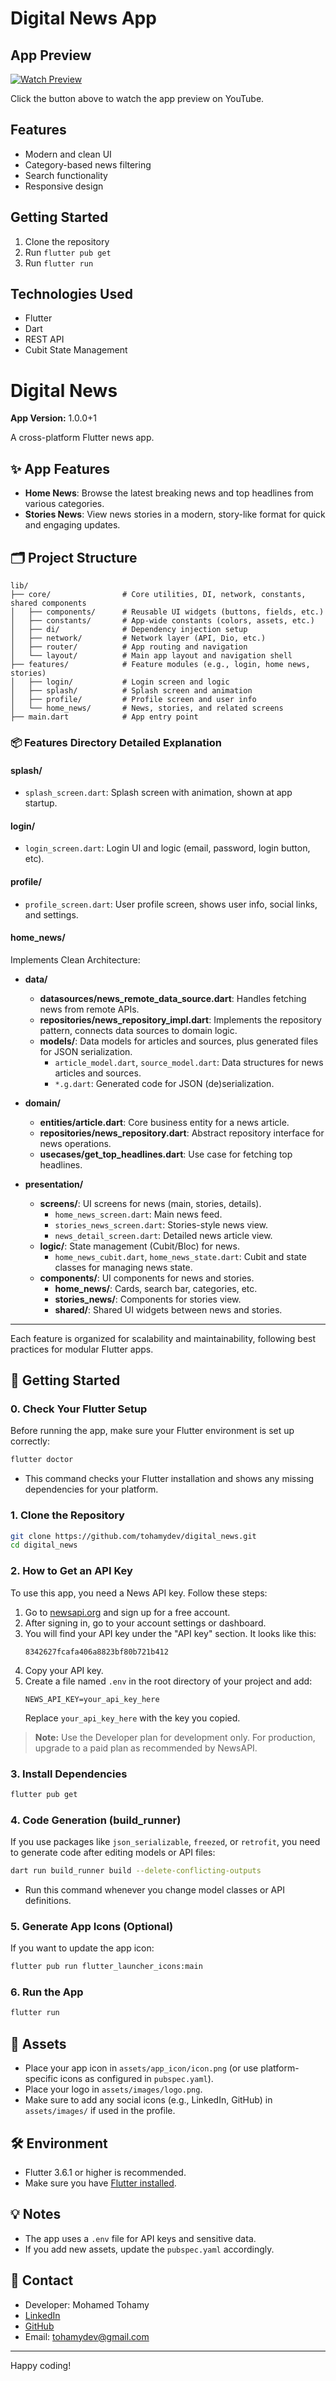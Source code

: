 # Digital News App

## App Preview

[![Watch Preview](https://img.shields.io/badge/YouTube-Watch%20Preview-red)](https://youtube.com/shorts/YCL7wvSCsYU)

Click the button above to watch the app preview on YouTube.

## Features
- Modern and clean UI
- Category-based news filtering
- Search functionality
- Responsive design

## Getting Started
1. Clone the repository
2. Run `flutter pub get`
3. Run `flutter run`

## Technologies Used
- Flutter
- Dart
- REST API
- Cubit State Management

# Digital News

**App Version:** 1.0.0+1

A cross-platform Flutter news app.

## ✨ App Features

- **Home News**: Browse the latest breaking news and top headlines from various categories.
- **Stories News**: View news stories in a modern, story-like format for quick and engaging updates.

## 🗂️ Project Structure

```
lib/
├── core/                # Core utilities, DI, network, constants, shared components
│   ├── components/      # Reusable UI widgets (buttons, fields, etc.)
│   ├── constants/       # App-wide constants (colors, assets, etc.)
│   ├── di/              # Dependency injection setup
│   ├── network/         # Network layer (API, Dio, etc.)
│   ├── router/          # App routing and navigation
│   └── layout/          # Main app layout and navigation shell
├── features/            # Feature modules (e.g., login, home news, stories)
│   ├── login/           # Login screen and logic
│   ├── splash/          # Splash screen and animation
│   ├── profile/         # Profile screen and user info
│   └── home_news/       # News, stories, and related screens
├── main.dart            # App entry point
```

### 📦 Features Directory Detailed Explanation

#### **splash/**
- `splash_screen.dart`: Splash screen with animation, shown at app startup.

#### **login/**
- `login_screen.dart`: Login UI and logic (email, password, login button, etc).

#### **profile/**
- `profile_screen.dart`: User profile screen, shows user info, social links, and settings.

#### **home_news/**
Implements Clean Architecture:

- **data/**
  - **datasources/news_remote_data_source.dart**: Handles fetching news from remote APIs.
  - **repositories/news_repository_impl.dart**: Implements the repository pattern, connects data sources to domain logic.
  - **models/**: Data models for articles and sources, plus generated files for JSON serialization.
    - `article_model.dart`, `source_model.dart`: Data structures for news articles and sources.
    - `*.g.dart`: Generated code for JSON (de)serialization.

- **domain/**
  - **entities/article.dart**: Core business entity for a news article.
  - **repositories/news_repository.dart**: Abstract repository interface for news operations.
  - **usecases/get_top_headlines.dart**: Use case for fetching top headlines.

- **presentation/**
  - **screens/**: UI screens for news (main, stories, details).
    - `home_news_screen.dart`: Main news feed.
    - `stories_news_screen.dart`: Stories-style news view.
    - `news_detail_screen.dart`: Detailed news article view.
  - **logic/**: State management (Cubit/Bloc) for news.
    - `home_news_cubit.dart`, `home_news_state.dart`: Cubit and state classes for managing news state.
  - **components/**: UI components for news and stories.
    - **home_news/**: Cards, search bar, categories, etc.
    - **stories_news/**: Components for stories view.
    - **shared/**: Shared UI widgets between news and stories.

---

Each feature is organized for scalability and maintainability, following best practices for modular Flutter apps.

## 🚀 Getting Started

### 0. Check Your Flutter Setup
Before running the app, make sure your Flutter environment is set up correctly:
```bash
flutter doctor
```
- This command checks your Flutter installation and shows any missing dependencies for your platform.

### 1. Clone the Repository
```bash
git clone https://github.com/tohamydev/digital_news.git
cd digital_news
```

### 2. How to Get an API Key
To use this app, you need a News API key. Follow these steps:

1. Go to [newsapi.org](https://newsapi.org/) and sign up for a free account.
2. After signing in, go to your account settings or dashboard.
3. You will find your API key under the "API key" section. It looks like this:
   ```
   8342627fcafa406a8823bf80b721b412
   ```
4. Copy your API key.
5. Create a file named `.env` in the root directory of your project and add:
   ```env
   NEWS_API_KEY=your_api_key_here
   ```
   Replace `your_api_key_here` with the key you copied.

> **Note:** Use the Developer plan for development only. For production, upgrade to a paid plan as recommended by NewsAPI.

### 3. Install Dependencies
```bash
flutter pub get
```

### 4. Code Generation (build_runner)
If you use packages like `json_serializable`, `freezed`, or `retrofit`, you need to generate code after editing models or API files:
```bash
dart run build_runner build --delete-conflicting-outputs
```
- Run this command whenever you change model classes or API definitions.

### 5. Generate App Icons (Optional)
If you want to update the app icon:
```bash
flutter pub run flutter_launcher_icons:main
```

### 6. Run the App
```bash
flutter run
```

## 📱 Assets
- Place your app icon in `assets/app_icon/icon.png` (or use platform-specific icons as configured in `pubspec.yaml`).
- Place your logo in `assets/images/logo.png`.
- Make sure to add any social icons (e.g., LinkedIn, GitHub) in `assets/images/` if used in the profile.

## 🛠️ Environment
- Flutter 3.6.1 or higher is recommended.
- Make sure you have [Flutter installed](https://docs.flutter.dev/get-started/install).

## 💡 Notes
- The app uses a `.env` file for API keys and sensitive data.
- If you add new assets, update the `pubspec.yaml` accordingly.

## 🤝 Contact
- Developer: Mohamed Tohamy
- [LinkedIn](https://linkedin.com/in/tohamydev)
- [GitHub](https://github.com/tohamydev)
- Email: tohamydev@gmail.com

---

Happy coding!
